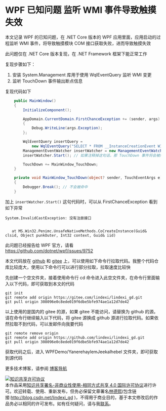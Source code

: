 
# WPF 已知问题 监听 WMI 事件导致触摸失效

本文记录 WPF 的已知问题，在 .NET Core 版本的 WPF 应用里面，应用启动的过程监听 WMI 事件，将导致触摸模块 COM 接口获取失败，进而导致触摸失效

<!--more-->


<!-- 发布 -->
<!-- 博客 -->

此问题仅在 .NET Core 版本复现，在 .NET Framework 框架下能正常工作

复现步骤如下：

1. 安装 System.Management 库用于使用 WqlEventQuery 监听 WMI 变更
2. 监听 TouchDown 事件输出断点信息

复现代码如下

```csharp
    public MainWindow()
    {
        InitializeComponent();

        AppDomain.CurrentDomain.FirstChanceException += (sender, args) =>
        {
            Debug.WriteLine(args.Exception);
        };

        WqlEventQuery insertQuery =
            new WqlEventQuery("SELECT * FROM __InstanceCreationEvent WITHIN 2 WHERE TargetInstance ISA 'Win32_USBHub'");
        ManagementEventWatcher insertWatcher = new ManagementEventWatcher(insertQuery);
        insertWatcher.Start(); // 如果注释掉这句话，那 TouchDown 事件将会被触发

        TouchDown += MainWindow_TouchDown;
    }

    private void MainWindow_TouchDown(object? sender, TouchEventArgs e)
    {
        Debugger.Break(); // 不会被命中
    }
```

加上 `insertWatcher.Start()` 这句代码时，可以从 FirstChanceException 看到如下异常

```
System.InvalidCastException: 没有注册接口


   at MS.Win32.Penimc.UnsafeNativeMethods.CoCreateInstance(Guid& clsid, Object punkOuter, Int32 context, Guid& iid)
```

此问题已经报告给 WPF 官方，请看 <https://github.com/dotnet/wpf/issues/9752>

本文代码放在 [github](https://github.com/lindexi/lindexi_gd/tree/308096e0c8ede019f6dbe5bfe974ae1a12d7de42/WPFDemo/YanerehaylemJeekalhebel) 和 [gitee](https://gitee.com/lindexi/lindexi_gd/tree/308096e0c8ede019f6dbe5bfe974ae1a12d7de42/WPFDemo/YanerehaylemJeekalhebel) 上，可以使用如下命令行拉取代码。我整个代码仓库比较庞大，使用以下命令行可以进行部分拉取，拉取速度比较快

先创建一个空文件夹，接着使用命令行 cd 命令进入此空文件夹，在命令行里面输入以下代码，即可获取到本文的代码

```
git init
git remote add origin https://gitee.com/lindexi/lindexi_gd.git
git pull origin 308096e0c8ede019f6dbe5bfe974ae1a12d7de42
```

以上使用的是国内的 gitee 的源，如果 gitee 不能访问，请替换为 github 的源。请在命令行继续输入以下代码，将 gitee 源换成 github 源进行拉取代码。如果依然拉取不到代码，可以发邮件向我要代码

```
git remote remove origin
git remote add origin https://github.com/lindexi/lindexi_gd.git
git pull origin 308096e0c8ede019f6dbe5bfe974ae1a12d7de42
```

获取代码之后，进入 WPFDemo/YanerehaylemJeekalhebel 文件夹，即可获取到源代码

更多技术博客，请参阅 [博客导航](https://blog.lindexi.com/post/%E5%8D%9A%E5%AE%A2%E5%AF%BC%E8%88%AA.html )




<a rel="license" href="http://creativecommons.org/licenses/by-nc-sa/4.0/"><img alt="知识共享许可协议" style="border-width:0" src="https://licensebuttons.net/l/by-nc-sa/4.0/88x31.png" /></a><br />本作品采用<a rel="license" href="http://creativecommons.org/licenses/by-nc-sa/4.0/">知识共享署名-非商业性使用-相同方式共享 4.0 国际许可协议</a>进行许可。欢迎转载、使用、重新发布，但务必保留文章署名[林德熙](http://blog.csdn.net/lindexi_gd)(包含链接:http://blog.csdn.net/lindexi_gd )，不得用于商业目的，基于本文修改后的作品务必以相同的许可发布。如有任何疑问，请与我[联系](mailto:lindexi_gd@163.com)。